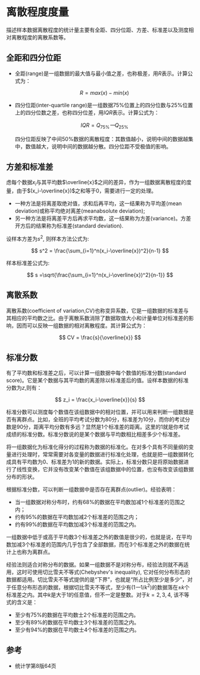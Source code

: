 # 离散程度度量


描述样本数据离散程度的统计量主要有全距、四分位距、方差、标准差以及测度相对离散程度的离散系数等。


## 全距和四分位距

- 全距(range)是一组数据的最大值与最小值之差，也称极差，用$R$表示。计算公式为：

    $$
    R=max(x)-min(x)
    $$

- 四分位距(inter-quartile range)是一组数据75%位置上的四分位数与25%位置上的四分位数之差，也称四分位差，用$IQR$表示。计算公式为：

    $$
    IQR=Q_{75\%}一Q_{25\%}
    $$

    四分位距反映了中间50%数据的离散程度：其数值越小，说明中间的数据越集中，数值越大，说明中间的数据越分散。四分位距不受极值的影响。

## 方差和标准差

虑每个数据$x_i$与其平均数$\overline{x}$之间的差异，作为一组数据离散程度的度量，由于$(x_i-\overline{x})$之和等于0，需要进行一定的处理。

- 一种方法是将离差取绝对值，求和后再平均，这一结果称为平均差(mean deviation)或称平均绝对离差(meanabsolute deviation);
- 另一种方法是将离差平方后再求平均数，这一结果称为方差(variance)。方差开方后的结果称为标准差(standard deviation).

设样本方差为$s^2$, 则样本方法公式为:

$$
s^2 = \frac{\sum_{i=1}^n(x_i-\overline{x})^2}{n-1}
$$

样本标准差公式为:

$$
s =\sqrt{\frac{\sum_{i=1}^n(x_i-\overline{x})^2}{n-1}}
$$


## 离散系数


离散系数(coefficient of variation,CV)也称变异系数，它是一组数据的标准差与其相应的平均数之比。由于离散系数消除了数据取值大小和计量单位对标准差的影响，因而可以反映一组数据的相对离散程度。其计算公式为：

$$
CV = \frac{s}{\overline{x}}
$$


## 标准分数

有了平均数和标准差之后，可以计算一组数据中每个数值的标准分数(standard score)。它是某个数据与其平均数的离差除以标准差后的值。设样本数据的标准分数为$z$,则有：

$$
z_i = \frac{x_i-\overline{x}}{s}
$$

标准分数可以测度每个数值在该组数据中的相对位置，并可以用来判断一组数据是否有离群点。比如，全班的平均考试分数为80分，标准差为10分，而你的考试分数是90分，距离平均分数有多远？显然是1个标准差的距离。这里的1就是你考试成绩的标准分数。标准分数说的是某个数据与平均数相比相差多少个标准差。

将一组数据化为标准化得分的过程称为数据的标准化。在对多个具有不同量纲的变量进行处理时，常常需要对各变量的数据进行标准化处理，也就是把一组数据转化成具有平均数为0、标准差为1的新的数据。实际上，标准分数只是将原始数据进行了线性变换，它并没有改变某个数值在该组数据中的位置，也没有改变该组数据分布的形状。

根据标准分数，可以判断一组数据中是否存在离群点(outlier)。经验表明：

- 当一组数据对称分布时，约有68%的数据在平均数加减1个标准差的范围之内；
- 约有95%的数据在平均数加减2个标准差的范围之内；
- 约有99%的数据在平均数加减3个标准差的范围之内。

一组数据中低于或高于平均数3个标准差之外的数值是很少的，也就是说，在平均数加减3个标准差的范围内几乎包含了全部数据，而在3个标准差之外的数据在统计上也称为离群点。

经验法则适合对称分布的数据。如果一组数据不是对称分布，经验法则就不再适用，这时可使用切比雪夫不等式(Chebyshev's inequality), 它对任何分布形态的数据都适用。切比雪夫不等式提供的是“下界”，也就是“所占比例至少是多少”，对于任意分布形态的数据，根据切比雪夫不等式，至少有$(1一1/k^2)$的数据落在$\pm k$个标准差之内。其中$k$是大于1的任意值，但不一定是整数。对于$k=2,3,4$, 该不等式的含义是：
- 至少有75%的数据在平均数士2个标准差的范围之内。
- 至少有89%的数据在平均数士3个标准差的范围之内。
- 至少有94%的数据在平均数士4个标准差的范围之内。



## 参考
- 统计学第8版64页